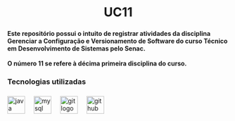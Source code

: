<h1 align="center">UC11</h1>

###

<h4 align="left">Este repositório possui o intuito de registrar atividades da disciplina Gerenciar a Configuração e Versionamento de Software do curso Técnico em Desenvolvimento de Sistemas pelo Senac.<br><br>O número 11 se refere à décima primeira disciplina do curso.</h4>

###

<h3 align="left">Tecnologias utilizadas</h3>

###

<div align="left">
  <img src="https://cdn.jsdelivr.net/gh/devicons/devicon/icons/java/java-original.svg" height="40" alt="java logo"  />
  <img width="12" />
  <img src="https://cdn.jsdelivr.net/gh/devicons/devicon/icons/mysql/mysql-original.svg" height="40" alt="mysql logo"  />
  <img width="12" />
  <img src="https://cdn.jsdelivr.net/gh/devicons/devicon/icons/git/git-original.svg" height="40" alt="git logo"  />
  <img width="12" />
  <img src="https://cdn.jsdelivr.net/gh/devicons/devicon/icons/github/github-original.svg" height="40" alt="github logo"  />
</div>

###
